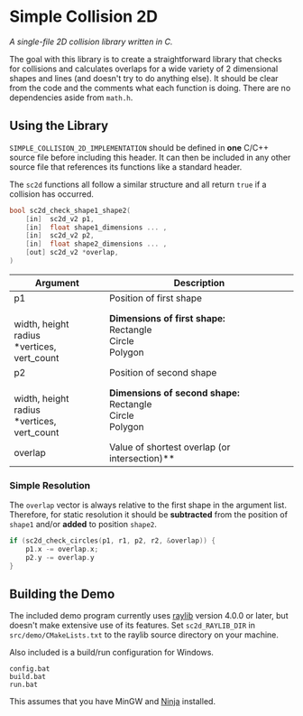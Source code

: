 # Simple Collision 2D
*A single-file 2D collision library written in C.*

The goal with this library is to create a straightforward library that checks for collisions and calculates overlaps for a wide variety of 2 dimensional shapes and lines (and doesn't try to do anything else). It should be clear from the code and the comments what each function is doing. There are no dependencies aside from `math.h`.

## Using the Library

`SIMPLE_COLLISION_2D_IMPLEMENTATION` should be defined in **one** C/C++ source file before including this header. It can then be included in any other source file that references its functions like a standard header.

The `sc2d` functions all follow a similar structure and all return `true` if a collision has occurred.

```c
bool sc2d_check_shape1_shape2(
	[in]  sc2d_v2 p1, 
	[in]  float shape1_dimensions ... ,
	[in]  sc2d_v2 p2,
	[in]  float shape2_dimensions ... ,
	[out] sc2d_v2 *overlap,
)
```

| Argument | Description |
|-------------------|-------------------------------------------------------|
| p1 				| Position of first shape 							|
| <br>width, height<br>radius<br>*vertices, vert_count | **Dimensions of first shape:**<br>Rectangle<br>Circle<br>Polygon |
| p2 				| Position of second shape 							|
| <br>width, height<br>radius<br>*vertices, vert_count | **Dimensions of second shape:**<br>Rectangle<br>Circle<br>Polygon |
| overlap 			| Value of shortest overlap (or intersection)** |


### Simple Resolution

The `overlap` vector is always relative to the first shape in the argument list. Therefore, for static resolution it should be **subtracted** from the position of `shape1` and/or **added** to position `shape2`.

```c check_circles
if (sc2d_check_circles(p1, r1, p2, r2, &overlap)) {
	p1.x -= overlap.x;
	p2.y -= overlap.y
}
```

## Building the Demo

The included demo program currently uses [raylib](https://github.com/raysan5/raylib) version 4.0.0 or later, but doesn't make extensive use of its features. Set `sc2d_RAYLIB_DIR` in `src/demo/CMakeLists.txt` to the raylib source directory on your machine.

Also included is a build/run configuration for Windows.

```
config.bat
build.bat
run.bat
```

This assumes that you have MinGW and [Ninja](https://github.com/ninja-build/ninja) installed.
